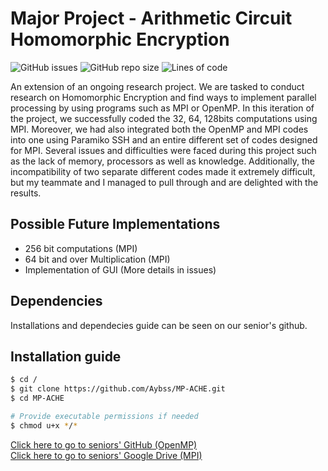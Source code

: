 
# Major Project - Arithmetic Circuit Homomorphic Encryption
![GitHub issues](https://img.shields.io/github/issues/Aybss/MP-ACHE)
![GitHub repo size](https://img.shields.io/github/repo-size/Aybss/MP-ACHE)
![Lines of code](https://img.shields.io/tokei/lines/github/Aybss/MP-ACHE)

An extension of an ongoing research project. We are tasked to conduct research on Homomorphic Encryption and find ways to implement parallel processing by using programs such as MPI or OpenMP. In this iteration of the project, we successfully coded the 32, 64, 128bits computations using MPI. Moreover, we had also integrated both the OpenMP and MPI codes into one using Paramiko SSH and an entire different set of codes designed for MPI. Several issues and difficulties were faced during this project such as the lack of memory, processors as well as knowledge. Additionally, the incompatibility of two separate different codes made it extremely difficult, but my teammate and I managed to pull through and are delighted with the results.

## Possible Future Implementations
- 256 bit computations (MPI) 
- 64 bit and over Multiplication (MPI)
- Implementation of GUI
(More details in issues)

## Dependencies
Installations and dependecies guide can be seen on our senior's github.

## Installation guide
```bash
$ cd /
$ git clone https://github.com/Aybss/MP-ACHE.git
$ cd MP-ACHE

# Provide executable permissions if needed
$ chmod u+x */*
```

<a href="https://github.com/kennethsoh/IE-ACHE">Click here to go to seniors' GitHub (OpenMP)</a>
<br>
<a href="https://drive.google.com/drive/u/1/folders/1iqAVoodlJZNXUzVCGpJPslu6uqvkhILN">Click here to go to seniors' Google Drive (MPI)</a>
